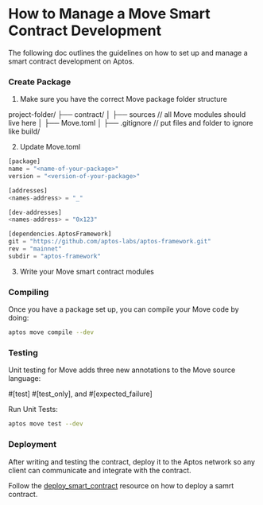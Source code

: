 # How to Manage a Move Smart Contract Development

The following doc outlines the guidelines on how to set up and manage a smart contract development on Aptos.

### Create Package

1. Make sure you have the correct Move package folder structure

project-folder/
├── contract/
│ ├── sources // all Move modules should live here
│ ├── Move.toml
│ ├── .gitignore // put files and folder to ignore like build/

2. Update Move.toml

```rust
[package]
name = "<name-of-your-package>"
version = "<version-of-your-package>"

[addresses]
<names-address> = "_"

[dev-addresses]
<names-address> = "0x123"

[dependencies.AptosFramework]
git = "https://github.com/aptos-labs/aptos-framework.git"
rev = "mainnet"
subdir = "aptos-framework"
```

3. Write your Move smart contract modules

### Compiling

Once you have a package set up, you can compile your Move code by doing:

```bash
aptos move compile --dev
```

### Testing

Unit testing for Move adds three new annotations to the Move source language:

#[test] #[test_only], and #[expected_failure]

Run Unit Tests:

```bash
aptos move test --dev
```

### Deployment

After writing and testing the contract, deploy it to the Aptos network so any client can communicate and integrate with the contract.

Follow the [deploy_smart_contract](./deploy_smart_contract.md) resource on how to deploy a samrt contract.
